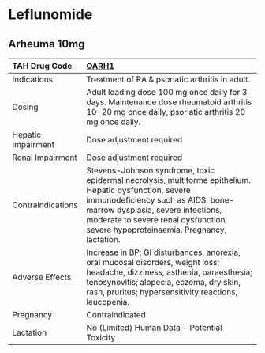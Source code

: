 # Leflunomide

## Arheuma 10mg

| TAH Drug Code      | [OARH1](https://www.tahsda.org.tw/drugs/hissearch.php?drug_code=OARH1)                                                                                                                                                                                                 |
|:-------------------|:-----------------------------------------------------------------------------------------------------------------------------------------------------------------------------------------------------------------------------------------------------------------------|
| Indications        | Treatment of RA & psoriatic arthritis in adult.                                                                                                                                                                                                                        |
| Dosing             | Adult loading dose 100 mg once daily for 3 days. Maintenance dose rheumatoid arthritis 10-20 mg once daily, psoriatic arthritis 20 mg once daily.                                                                                                                      |
| Hepatic Impairment | Dose adjustment required                                                                                                                                                                                                                                               |
| Renal Impairment   | Dose adjustment required                                                                                                                                                                                                                                               |
| Contraindications  | Stevens-Johnson syndrome, toxic epidermal necrolysis, multiforme epithelium. Hepatic dysfunction, severe immunodeficiency such as AIDS, bone-marrow dysplasia, severe infections, moderate to severe renal dysfunction, severe hypoproteinaemia. Pregnancy, lactation. |
| Adverse Effects    | Increase in BP; GI disturbances, anorexia, oral mucosal disorders, weight loss; headache, dizziness, asthenia, paraesthesia; tenosynovitis; alopecia, eczema, dry skin, rash, pruritus; hypersensitivity reactions, leucopenia.                                        |
| Pregnancy          | Contraindicated                                                                                                                                                                                                                                                        |
| Lactation          | No (Limited) Human Data - Potential Toxicity                                                                                                                                                                                                                           |

